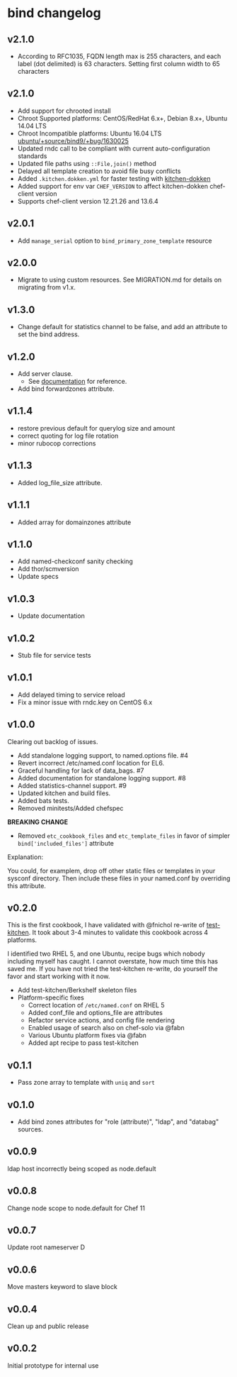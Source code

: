bind changelog
==============

v2.1.0
------
* According to RFC1035, FQDN length max is 255 characters, and each label (dot delimited) is 63 characters. Setting first column width to 65 characters

v2.1.0
------
* Add support for chrooted install
* Chroot Supported platforms: CentOS/RedHat 6.x+, Debian 8.x+, Ubuntu 14.04 LTS
* Chroot Incompatible platforms: Ubuntu 16.04 LTS [ubuntu/+source/bind9/+bug/1630025](https://bugs.launchpad.net/ubuntu/+source/bind9/+bug/1630025)
* Updated rndc call to be compliant with current auto-configuration standards
* Updated file paths using `::File,join()` method
* Delayed all template creation to avoid file busy conflicts
* Added `.kitchen.dokken.yml` for faster testing with [kitchen-dokken](https://github.com/someara/kitchen-dokken)
* Added support for env var `CHEF_VERSION` to affect kitchen-dokken chef-client version
* Supports chef-client version 12.21.26 and 13.6.4

v2.0.1
------
* Add `manage_serial` option to `bind_primary_zone_template` resource

v2.0.0
------
* Migrate to using custom resources. See MIGRATION.md for details on migrating from v1.x.

v1.3.0
------
* Change default for statistics channel to be false, and add an attribute to set the bind address.

v1.2.0
------
* Add server clause.
  - See [documentation](http://www.zytrax.com/books/dns/ch7/server.html) for reference.
* Add bind forwardzones attribute. 


v1.1.4
------

* restore previous default for querylog size and amount
* correct quoting for log file rotation
* minor rubocop corrections

v1.1.3
------

* Added log_file_size attribute.

v1.1.1
------

* Added array for domainzones attribute

v1.1.0
------

* Add named-checkconf sanity checking
* Add thor/scmversion
* Update specs

v1.0.3
------

* Update documentation

v1.0.2
------

* Stub file for service tests

v1.0.1
------

* Add delayed timing to service reload
* Fix a minor issue with rndc.key on CentOS 6.x

v1.0.0
------

Clearing out backlog of issues.

* Add standalone logging support, to named.options file. #4
* Revert incorrect /etc/named.conf location for EL6.
* Graceful handling for lack of data_bags. #7
* Added documentation for standalone logging support. #8
* Added statistics-channel support. #9
* Updated kitchen and build files.
* Added bats tests.
* Removed minitests/Added chefspec

**BREAKING CHANGE**

* Removed `etc_cookbook_files` and `etc_template_files` in favor of
  simpler `bind['included_files']` attribute

Explanation:

  You could, for examplem, drop off other static files or templates in your sysconf
directory.  Then include these files in your named.conf by overriding this attribute.

v0.2.0
------

This is the first cookbook, I have validated with @fnichol re-write
of [test-kitchen](https://github.com/opscode/test-kitchen).  It took
about 3-4 minutes to validate this cookbook across 4 platforms.

I identified two RHEL 5, and one Ubuntu, recipe bugs which nobody
including myself has caught.  I cannot overstate, how much time this
has saved me.  If you have not tried the test-kitchen re-write,
do yourself the favor and start working with it now.

* Add test-kitchen/Berkshelf skeleton files
* Platform-specific fixes
  - Correct location of `/etc/named.conf` on RHEL 5
  - Added conf_file and options_file are attributes
  - Refactor service actions, and config file rendering
  - Enabled usage of search also on chef-solo via @fabn
  - Various Ubuntu platform fixes via @fabn
  - Added apt recipe to pass test-kitchen

v0.1.1
------

* Pass zone array to template with `uniq` and `sort` 

v0.1.0
------

* Add bind zones attributes for "role (attribute)",
  "ldap", and "databag" sources.

v0.0.9
------

ldap host incorrectly being scoped as node.default

v0.0.8
------

Change node scope to node.default for Chef 11

v0.0.7
------

Update root nameserver D

v0.0.6
------

Move masters keyword to slave block

v0.0.4
------

Clean up and public release

v0.0.2
------

Initial prototype for internal use
